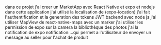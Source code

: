 dans ce projet j'ai creer un MarketApp avec React Native et expo et nodejs 
dans cette application j'ai utilisé la localisation de (expo-location)
j'ai fait l'authentification et la generation des tokens JWT
backend avec node js 
j'ai utiliser MapView de react-native-maps avec un marker 
j'ai utiliser les permission de expo sur la camera la bibliothèque des photos
j'ai la notification de expo notification ...qui permet a l'utilisateur de envoyer un message au seller pour l'achat de produit
